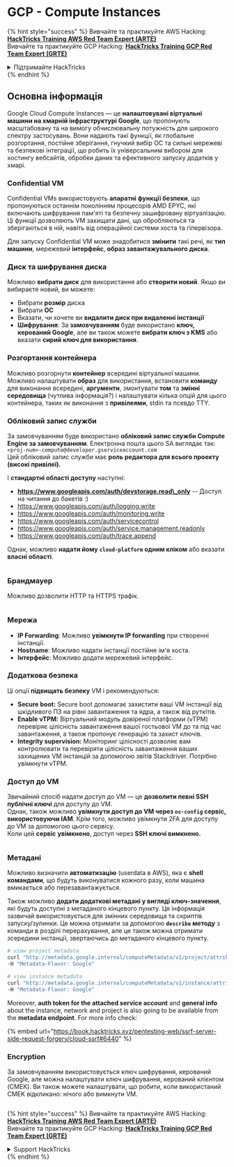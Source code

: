 # GCP - Compute Instances

{% hint style="success" %}
Вивчайте та практикуйте AWS Hacking:<img src="/.gitbook/assets/image.png" alt="" data-size="line">[**HackTricks Training AWS Red Team Expert (ARTE)**](https://training.hacktricks.xyz/courses/arte)<img src="/.gitbook/assets/image.png" alt="" data-size="line">\
Вивчайте та практикуйте GCP Hacking: <img src="/.gitbook/assets/image (2).png" alt="" data-size="line">[**HackTricks Training GCP Red Team Expert (GRTE)**<img src="/.gitbook/assets/image (2).png" alt="" data-size="line">](https://training.hacktricks.xyz/courses/grte)

<details>

<summary>Підтримайте HackTricks</summary>

* Перевірте [**плани підписки**](https://github.com/sponsors/carlospolop)!
* **Приєднуйтесь до** 💬 [**групи Discord**](https://discord.gg/hRep4RUj7f) або [**групи Telegram**](https://t.me/peass) або **слідкуйте** за нами у **Twitter** 🐦 [**@hacktricks\_live**](https://twitter.com/hacktricks\_live)**.**
* **Діліться хакерськими трюками, подаючи PR до** [**HackTricks**](https://github.com/carlospolop/hacktricks) та [**HackTricks Cloud**](https://github.com/carlospolop/hacktricks-cloud) репозиторіїв на github.

</details>
{% endhint %}

## Основна інформація

Google Cloud Compute Instances — це **налаштовувані віртуальні машини на хмарній інфраструктурі Google**, що пропонують масштабовану та на вимогу обчислювальну потужність для широкого спектру застосувань. Вони надають такі функції, як глобальне розгортання, постійне зберігання, гнучкий вибір ОС та сильні мережеві та безпекові інтеграції, що робить їх універсальним вибором для хостингу вебсайтів, обробки даних та ефективного запуску додатків у хмарі.

### Confidential VM

Confidential VMs використовують **апаратні функції безпеки**, що пропонуються останнім поколінням процесорів AMD EPYC, які включають шифрування пам'яті та безпечну зашифровану віртуалізацію. Ці функції дозволяють VM захищати дані, що обробляються та зберігаються в ній, навіть від операційної системи хоста та гіпервізора.

Для запуску Confidential VM може знадобитися **змінити** такі речі, як **тип** **машини**, мережевий **інтерфейс**, **образ завантажувального диска**.

### Диск та шифрування диска

Можливо **вибрати диск** для використання або **створити новий**. Якщо ви вибираєте новий, ви можете:

* Вибрати **розмір** диска
* Вибрати **ОС**
* Вказати, чи хочете ви **видалити диск при видаленні інстанції**
* **Шифрування**: За **замовчуванням** буде використано **ключ, керований Google**, але ви також можете **вибрати ключ з KMS** або вказати **сирий ключ для використання**.

### Розгортання контейнера

Можливо розгорнути **контейнер** всередині віртуальної машини.\
Можливо налаштувати **образ** для використання, встановити **команду** для виконання всередині, **аргументи**, змонтувати **том** та **змінні середовища** (чутлива інформація?) і налаштувати кілька опцій для цього контейнера, таких як виконання з **привілеями**, stdin та псевдо TTY.

### Обліковий запис служби

За замовчуванням буде використано **обліковий запис служби Compute Engine за замовчуванням**. Електронна пошта цього SA виглядає так: `<proj-num>-compute@developer.gserviceaccount.com`\
Цей обліковий запис служби має **роль редактора для всього проекту (високі привілеї).**

І **стандартні області доступу** наступні:

* **https://www.googleapis.com/auth/devstorage.read\_only** -- Доступ на читання до бакетів :)
* https://www.googleapis.com/auth/logging.write
* https://www.googleapis.com/auth/monitoring.write
* https://www.googleapis.com/auth/servicecontrol
* https://www.googleapis.com/auth/service.management.readonly
* https://www.googleapis.com/auth/trace.append

Однак, можливо **надати йому `cloud-platform` одним кліком** або вказати **власні області**.

<figure><img src="../../../../.gitbook/assets/image (327).png" alt=""><figcaption></figcaption></figure>

### Брандмауер

Можливо дозволити HTTP та HTTPS трафік.

<figure><img src="../../../../.gitbook/assets/image (326).png" alt=""><figcaption></figcaption></figure>

### Мережа

* **IP Forwarding**: Можливо **увімкнути IP forwarding** при створенні інстанції.
* **Hostname**: Можливо надати інстанції постійне ім'я хоста.
* **Інтерфейс**: Можливо додати мережевий інтерфейс.

### Додаткова безпека

Ці опції **підвищать безпеку** VM і рекомендуються:

* **Secure boot:** Secure boot допомагає захистити ваші VM інстанції від шкідливого ПЗ на рівні завантаження та ядра, а також від руткітів.
* **Enable vTPM:** Віртуальний модуль довіреної платформи (vTPM) перевіряє цілісність завантаження вашої гостьової VM до та під час завантаження, а також пропонує генерацію та захист ключів.
* **Integrity supervision:** Моніторинг цілісності дозволяє вам контролювати та перевіряти цілісність завантаження ваших захищених VM інстанцій за допомогою звітів Stackdriver. Потрібно увімкнути vTPM.

### Доступ до VM

Звичайний спосіб надати доступ до VM — це **дозволити певні SSH публічні ключі** для доступу до VM.\
Однак, також можливо **увімкнути доступ до VM через `os-config` сервіс, використовуючи IAM**. Крім того, можливо увімкнути 2FA для доступу до VM за допомогою цього сервісу.\
Коли цей **сервіс** **увімкнено**, доступ через **SSH ключі вимкнено.**

<figure><img src="../../../../.gitbook/assets/image (328).png" alt=""><figcaption></figcaption></figure>

### Метадані

Можливо визначити **автоматизацію** (userdata в AWS), яка є **shell командами**, що будуть виконуватися кожного разу, коли машина вмикається або перезавантажується.

Також можливо **додати додаткові метадані у вигляді ключ-значення**, які будуть доступні з метаданого кінцевого пункту. Ця інформація зазвичай використовується для змінних середовища та скриптів запуску/зупинки. Це можна отримати за допомогою **`describe` методу** з команди в розділі перерахування, але це також можна отримати зсередини інстанції, звертаючись до метаданого кінцевого пункту.
```bash
# view project metadata
curl "http://metadata.google.internal/computeMetadata/v1/project/attributes/?recursive=true&alt=text" \
-H "Metadata-Flavor: Google"

# view instance metadata
curl "http://metadata.google.internal/computeMetadata/v1/instance/attributes/?recursive=true&alt=text" \
-H "Metadata-Flavor: Google"
```
Moreover, **auth token for the attached service account** and **general info** about the instance, network and project is also going to be available from the **metadata endpoint**. For more info check:

{% embed url="https://book.hacktricks.xyz/pentesting-web/ssrf-server-side-request-forgery/cloud-ssrf#6440" %}

### Encryption

За замовчуванням використовується ключ шифрування, керований Google, але можна налаштувати ключ шифрування, керований клієнтом (CMEK). Ви також можете налаштувати, що робити, коли використаний CMEK відкликано: нічого або вимкнути VM.

<figure><img src="../../../../.gitbook/assets/image (329).png" alt=""><figcaption></figcaption></figure>

{% hint style="success" %}
Вивчайте та практикуйте AWS Hacking:<img src="/.gitbook/assets/image.png" alt="" data-size="line">[**HackTricks Training AWS Red Team Expert (ARTE)**](https://training.hacktricks.xyz/courses/arte)<img src="/.gitbook/assets/image.png" alt="" data-size="line">\
Вивчайте та практикуйте GCP Hacking: <img src="/.gitbook/assets/image (2).png" alt="" data-size="line">[**HackTricks Training GCP Red Team Expert (GRTE)**<img src="/.gitbook/assets/image (2).png" alt="" data-size="line">](https://training.hacktricks.xyz/courses/grte)

<details>

<summary>Support HackTricks</summary>

* Перевірте [**плани підписки**](https://github.com/sponsors/carlospolop)!
* **Приєднуйтесь до** 💬 [**групи Discord**](https://discord.gg/hRep4RUj7f) або [**групи Telegram**](https://t.me/peass) або **слідкуйте за нами у** **Twitter** 🐦 [**@hacktricks\_live**](https://twitter.com/hacktricks\_live)**.**
* **Діліться хакерськими трюками, подаючи PR до** [**HackTricks**](https://github.com/carlospolop/hacktricks) та [**HackTricks Cloud**](https://github.com/carlospolop/hacktricks-cloud) репозиторіїв на github.

</details>
{% endhint %}
